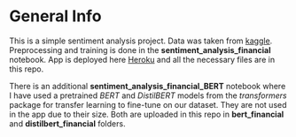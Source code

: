 # General Info
This is a simple sentiment analysis project. Data was taken from [kaggle](https://www.kaggle.com/ankurzing/sentiment-analysis-for-financial-news). Preprocessing and training is done in the **sentiment_analysis_financial** notebook. App is deployed here [Heroku](https://sentiment-analysis-financial.herokuapp.com/) and all the necessary files are in this repo.

There is an additional **sentiment_analysis_financial_BERT** notebook where I have used a pretrained *BERT* and *DistilBERT* models from the *transformers* package for transfer learning to fine-tune on our dataset. They are not used in the app due to their size. Both are uploaded in this repo in **bert_financial** and **distilbert_financial** folders. 
